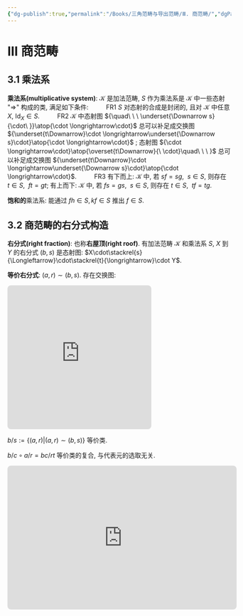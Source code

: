```yaml
---
{"dg-publish":true,"permalink":"/Books/三角范畴与导出范畴/Ⅲ. 商范畴/","dgPassFrontmatter":true,"created":"2024-07-23T13:31:58.989+08:00","updated":"2024-07-23T19:26:38.527+08:00"}
---
```


# Ⅲ 商范畴

## 3.1 乘法系

**乘法系(multiplicative system)**: $\mathcal{K}$ 是加法范畴, $S$ 作为乘法系是 $\mathcal{K}$ 中一些态射 "$\Rightarrow$" 构成的类, 满足如下条件:
$\qquad$ FR1 $S$ 对态射的合成是封闭的, 且对 $\mathcal{K}$ 中任意 $X$,  $\mathrm{Id}_X \in S$.
$\qquad$ FR2 $\mathcal{K}$ 中态射图 ${\quad\ \ \ \underset{\Downarrow s}{\cdot\ }}\atop{\cdot \longrightarrow\cdot}$ 总可以补足成交换图 ${\underset{t\Downarrow}\cdot \longrightarrow\underset{\Downarrow s}\cdot}\atop{\cdot \longrightarrow\cdot}$ ; 态射图 ${\cdot \longrightarrow\cdot}\atop{\overset{t\Downarrow}{\ \cdot}\quad\ \ \ }$ 总可以补足成交换图 ${\underset{t\Downarrow}\cdot \longrightarrow\underset{\Downarrow s}\cdot}\atop{\cdot \longrightarrow\cdot}$.
$\qquad$ FR3 有下而上: $\mathcal{K}$ 中, 若 $sf=sg,\ \ s\in S$, 则存在 $t \in S,\ \ ft=gt$; 有上而下: $\mathcal{K}$ 中, 若 $fs=gs,\ \ s\in S$, 则存在 $t \in S,\ \ tf=tg$.

**饱和的**乘法系: 能通过 $fh \in S, kf \in S$ 推出 $f \in S$.

## 3.2 商范畴的右分式构造

**右分式(right fraction)**: 也称**右屋顶(right roof)**. 有加法范畴 $\mathcal{K}$ 和乘法系 $S$, $X$ 到 $Y$ 的右分式 $(b,s)$ 是态射图: $X\cdot\stackrel{s}{\Longleftarrow}\cdot\stackrel{t}{\longrightarrow}\cdot Y$.

**等价右分式**: $(a,r)\sim(b,s)$. 存在交换图:
<iframe class="quiver-embed" src="https://q.uiver.app/#q=WzAsNSxbMSwxLCJcXGNkb3QiXSxbMiwxLCJcXGNkb3QgWSJdLFswLDEsIlhcXGNkb3QiXSxbMSwwLCJcXGNkb3QiXSxbMSwyLCJcXGNkb3QiXSxbMCwxLCJ1JyJdLFswLDIsInUiLDIseyJsZXZlbCI6Mn1dLFswLDQsImgiXSxbMywyLCJyIiwyLHsibGV2ZWwiOjJ9XSxbNCwyLCJzIiwwLHsibGV2ZWwiOjJ9XSxbNCwxLCJiIiwyXSxbMywxLCJhIl0sWzAsMywiaSIsMl1d&embed" width="324" height="324" style="border-radius: 8px; border: none;"></iframe>

$b/s:=\{ (a,r)|(a,r)\sim(b,s) \}$ 等价类.

$b/c\circ a/r=bc/rt$ 等价类的复合, 与代表元的选取无关.
<iframe class="quiver-embed" src="https://q.uiver.app/#q=WzAsNixbMiwwLCJcXGNkb3QiXSxbMSwxLCJcXGNkb3QiXSxbMCwyLCJYXFxjZG90Il0sWzIsMiwiWVxcY2RvdCJdLFs0LDIsIlxcY2RvdCBaIl0sWzMsMSwiXFxjZG90Il0sWzAsMSwidCIsMix7ImxldmVsIjoyfV0sWzEsMiwiciIsMix7ImxldmVsIjoyfV0sWzAsNSwiYyJdLFs1LDQsImIiXSxbMSwzLCJhIl0sWzUsMywicyIsMix7ImxldmVsIjoyfV1d&embed" width="516" height="324" style="border-radius: 8px; border: none;"></iframe>

